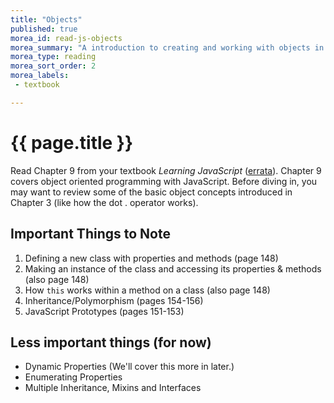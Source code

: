 ```yaml
---
title: "Objects"
published: true
morea_id: read-js-objects
morea_summary: "A introduction to creating and working with objects in JavaScript."
morea_type: reading
morea_sort_order: 2
morea_labels:
 - textbook

---
```


# {{ page.title }}
Read Chapter 9 from your textbook *Learning JavaScript* ([errata](http://www.oreilly.com/catalog/errata.csp?isbn=0636920035534)). Chapter 9 covers object oriented programming with JavaScript.  Before diving in, you may want to review some of the basic object concepts introduced in Chapter 3 (like how the dot . operator works).

## Important Things to Note

1. Defining a new class with properties and methods (page 148)
2. Making an instance of the class and accessing its properties & methods (also page 148)
3. How `this` works within a method on a class (also page 148)
4. Inheritance/Polymorphism (pages 154-156)
4. JavaScript Prototypes (pages 151-153)


## Less important things (for now)

- Dynamic Properties (We'll cover this more in later.)
- Enumerating Properties
- Multiple Inheritance, Mixins and Interfaces
